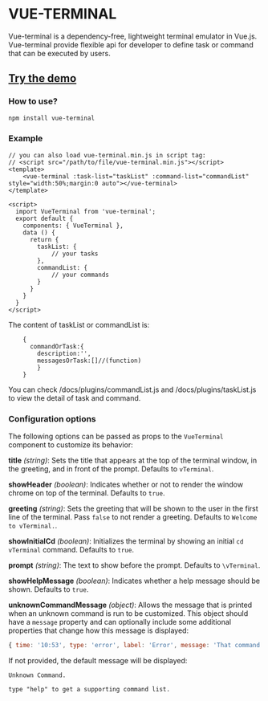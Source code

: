 # VUE-TERMINAL
Vue-terminal is a dependency-free, lightweight terminal emulator in Vue.js. Vue-terminal provide flexible api for developer to define task or command that can be executed by users.
## [Try the demo](https://islasher.com/vue-terminal)

### How to use?
```bash
npm install vue-terminal
```
### Example

```vue
// you can also load vue-terminal.min.js in script tag:
// <script src="/path/to/file/vue-terminal.min.js"></script>
<template>
	<vue-terminal :task-list="taskList" :command-list="commandList" style="width:50%;margin:0 auto"></vue-terminal>
</template>

<script>
  import VueTerminal from 'vue-terminal';
  export default {
    components: { VueTerminal },
    data () {
      return {
        taskList: {
            // your tasks
        },
        commandList: {
            // your commands
        }
      }
    }
  }
</script>
```
The content of taskList or commandList is:
```vue
    {
      commandOrTask:{
        description:'',
        messagesOrTask:[]//(function)
        }
    }
```
You can check /docs/plugins/commandList.js and  /docs/plugins/taskList.js to view the detail of task and command.

### Configuration options

The following options can be passed as props to the `VueTerminal` component to customize its behavior:

**title** _(string)_: Sets the title that appears at the top of the terminal window, in the greeting, and in front of the prompt. Defaults to `vTerminal`.

**showHeader** _(boolean)_: Indicates whether or not to render the window chrome on top of the terminal. Defaults to `true`.

**greeting** _(string)_: Sets the greeting that will be shown to the user in the first line of the terminal. Pass `false` to not render a greeting. Defaults to `Welcome to vTerminal.`.

**showInitialCd** _(boolean)_: Initializes the terminal by showing an initial `cd vTerminal` command. Defaults to `true`.

**prompt** _(string)_: The text to show before the prompt. Defaults to `\vTerminal`.

**showHelpMessage** _(boolean)_: Indicates whether a help message should be shown.  Defaults to `true`.

**unknownCommandMessage** _(object)_: Allows the message that is printed when an unknown command is run to be customized. This object should have a `message` property and can optionally include some additional properties that change how this message is displayed:

```js
{ time: '10:53', type: 'error', label: 'Error', message: 'That command is not recognized!' },
```

If not provided, the default message will be displayed:

```
Unknown Command.

type "help" to get a supporting command list.
```
